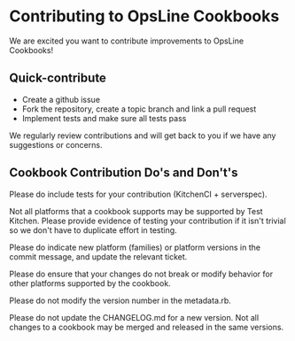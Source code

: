 # Contributing to OpsLine Cookbooks

We are excited you want to contribute improvements to OpsLine Cookbooks!

## Quick-contribute

* Create a github issue
* Fork the repository, create a topic branch and link a pull request
* Implement tests and make sure all tests pass

We regularly review contributions and will get back to you if we have
any suggestions or concerns.


## Cookbook Contribution Do's and Don't's

Please do include tests for your contribution (KitchenCI + serverspec).

Not all platforms that a cookbook supports may be supported by Test
Kitchen. Please provide evidence of testing your contribution if it
isn't trivial so we don't have to duplicate effort in testing.

Please do indicate new platform (families) or platform versions in the
commit message, and update the relevant ticket.

Please do ensure that your changes do not break or modify behavior for
other platforms supported by the cookbook.

Please do not modify the version number in the metadata.rb.

Please do not update the CHANGELOG.md for a new version. Not all
changes to a cookbook may be merged and released in the same versions.
